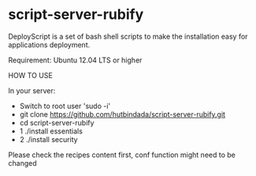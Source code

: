 # script-server-rubify

DeployScript is a set of bash shell scripts to make the installation easy for applications deployment.

Requirement: Ubuntu 12.04 LTS or higher

HOW TO USE

In your server: 
  - Switch to root user 'sudo -i'
  - git clone https://github.com/hutbindada/script-server-rubify.git
  - cd script-server-rubify
  - 1 ./install essentials
  - 2 ./install security

Please check the recipes content first, conf function might need to be changed
